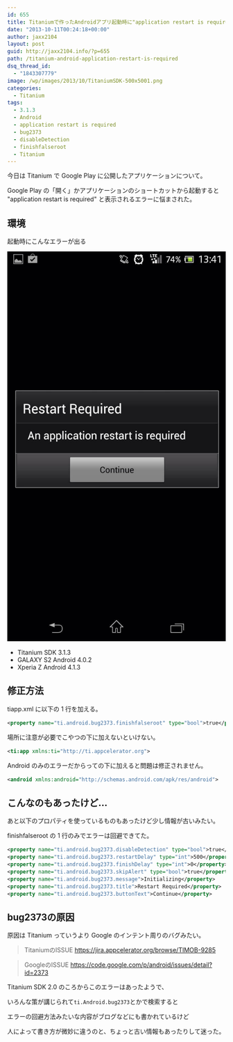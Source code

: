 ```yaml
---
id: 655
title: Titaniumで作ったAndroidアプリ起動時に"application restart is required"が出る
date: "2013-10-11T00:24:18+00:00"
author: jaxx2104
layout: post
guid: http://jaxx2104.info/?p=655
path: /titanium-android-application-restart-is-required
dsq_thread_id:
  - "1843307779"
image: /wp/images/2013/10/TitaniumSDK-500x5001.png
categories:
  - Titanium
tags:
  - 3.1.3
  - Android
  - application restart is required
  - bug2373
  - disableDetection
  - finishfalseroot
  - Titanium
---
```

今日は Titanium で Google Play に公開したアプリケーションについて。

Google Play の「開く」かアプリケーションのショートカットから起動すると
"application restart is required" と表示されるエラーに悩まされた。

## 環境

起動時にこんなエラーが出る

<!--more-->

<img src="./IMG_1495.jpg" />

* Titanium SDK 3.1.3
* GALAXY S2 Android 4.0.2
* Xperia Z Android 4.1.3


## 修正方法

tiapp.xml に以下の 1 行を加える。

```xml
<property name="ti.android.bug2373.finishfalseroot" type="bool">true</property>
```

場所に注意が必要でこやつの下に加えないといけない。

```xml
<ti:app xmlns:ti="http://ti.appcelerator.org">
```

Android のみのエラーだからって<android>の下に加えると問題は修正されません。

```xml
<android xmlns:android="http://schemas.android.com/apk/res/android">
```

## こんなのもあったけど&#8230;

あと以下のプロパティを使っているものもあったけど少し情報が古いみたい。

finishfalseroot の 1 行のみでエラーは回避できてた。

```xml
<property name="ti.android.bug2373.disableDetection" type="bool">true</property>
<property name="ti.android.bug2373.restartDelay" type="int">500</property>
<property name="ti.android.bug2373.finishDelay" type="int">0</property>
<property name="ti.android.bug2373.skipAlert" type="bool">true</property>
<property name="ti.android.bug2373.message">Initializing</property>
<property name="ti.android.bug2373.title">Restart Required</property>
<property name="ti.android.bug2373.buttonText">Continue</property>
```

## bug2373の原因

原因は Titanium っていうより Google のインテント周りのバグみたい。


> TitaniumのISSUE
> https://jira.appcelerator.org/browse/TIMOB-9285


> GoogleのISSUE
> https://code.google.com/p/android/issues/detail?id=2373

Titanium SDK 2.0 のころからこのエラーはあったようで、

いろんな策が講じられて`ti.Android.bug2373`とかで検索すると

エラーの回避方法みたいな内容がブログなどにも書かれているけど

人によって書き方が微妙に違うのと、ちょっと古い情報もあったりして迷った。

